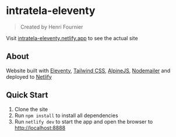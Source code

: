 # intratela-eleventy

> Created by Henri Fournier

Visit [intratela-eleventy.netlify.app](https://intratela-eleventy.netlify.app/) to see the actual site

## About

Website built with [Eleventy](https://www.11ty.dev/), [Tailwind CSS](https://tailwindcss.com/), [AlpineJS](https://alpinejs.dev/), [Nodemailer](https://nodemailer.com/) and deployed to [Netlify](https://www.netlify.com/)

## Quick Start

1. Clone the site
2. Run `npm install` to install all dependencies
3. Run `netlify dev` to start the app and open the browser to [http://localhost:8888](http://localhost:8888)
